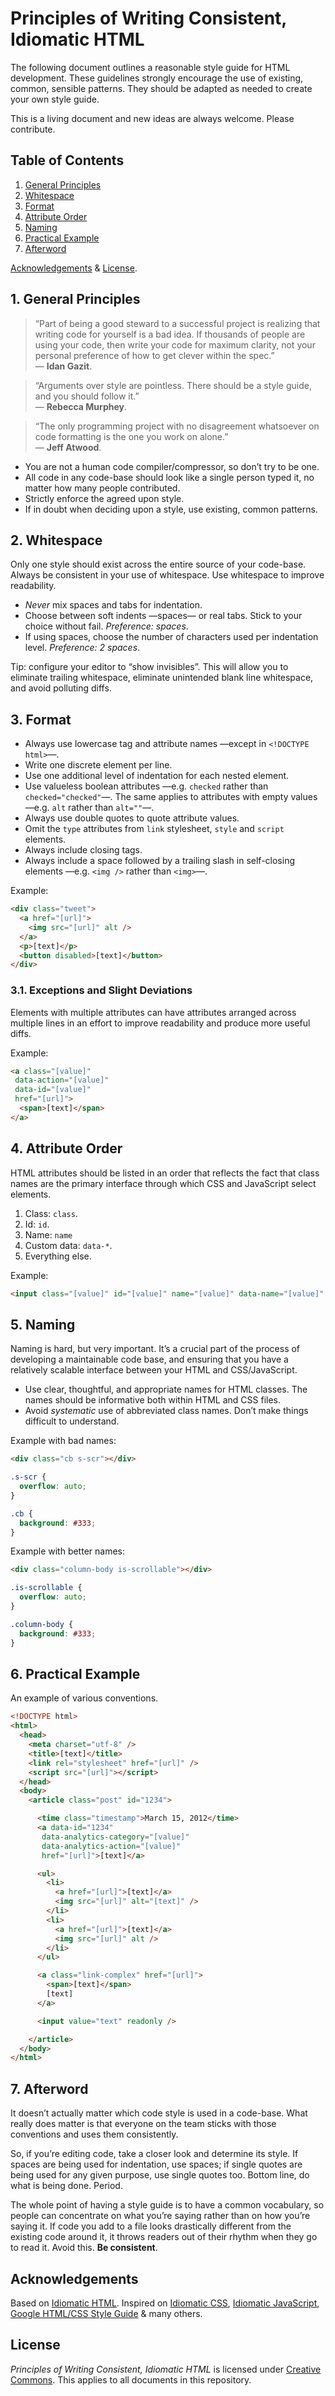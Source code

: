 # Principles of Writing Consistent, Idiomatic HTML

The following document outlines a reasonable style guide for HTML development.
These guidelines strongly encourage the use of existing, common, sensible
patterns. They should be adapted as needed to create your own style guide.

This is a living document and new ideas are always welcome. Please contribute.


## Table of Contents

1. [General Principles](#general-principles)
2. [Whitespace](#whitespace)
3. [Format](#format)
4. [Attribute Order](#attribute-order)
5. [Naming](#naming)
6. [Practical Example](#example)
7. [Afterword](#afterword)

[Acknowledgements](#acknowledgements) & [License](#license).


<a name="general-principles"></a>
## 1. General Principles

<blockquote>
“Part of being a good steward to a successful project is realizing that writing
code for yourself is a bad idea. If thousands of people are using your code,
then write your code for maximum clarity, not your personal preference of how
to get clever within the spec.”
<br />
— <b>Idan Gazit</b>.
</blockquote>

<blockquote>
“Arguments over style are pointless. There should be a style guide, and you
should follow it.”
<br />
— <b>Rebecca Murphey</b>.
</blockquote>

<blockquote>
“The only programming project with no disagreement whatsoever on code
formatting is the one you work on alone.”
<br />
— <b>Jeff Atwood</b>.
</blockquote>

* You are not a human code compiler/compressor, so don’t try to be one.
* All code in any code-base should look like a single person typed it, no
  matter how many people contributed.
* Strictly enforce the agreed upon style.
* If in doubt when deciding upon a style, use existing, common patterns.


<a name="whitespace"></a>
## 2. Whitespace

Only one style should exist across the entire source of your code-base. Always
be consistent in your use of whitespace. Use whitespace to improve readability.

* _Never_ mix spaces and tabs for indentation.
* Choose between soft indents —spaces— or real tabs. Stick to your choice
  without fail. _Preference: spaces_.
* If using spaces, choose the number of characters used per indentation level.
  _Preference: 2 spaces_.

Tip: configure your editor to “show invisibles”. This will allow you to
eliminate trailing whitespace, eliminate unintended blank line whitespace,
and avoid polluting diffs.


<a name="format"></a>
## 3. Format

* Always use lowercase tag and attribute names —except in `<!DOCTYPE html>`—.
* Write one discrete element per line.
* Use one additional level of indentation for each nested element.
* Use valueless boolean attributes —e.g. `checked` rather than
  `checked="checked"`—. The same applies to attributes with empty values
  —e.g. `alt` rather than `alt=""`—.
* Always use double quotes to quote attribute values.
* Omit the `type` attributes from `link` stylesheet, `style` and `script`
  elements.
* Always include closing tags.
* Always include a space followed by a trailing slash in self-closing elements
  —e.g. `<img />` rather than `<img>`—.

Example:

```html
<div class="tweet">
  <a href="[url]">
    <img src="[url]" alt />
  </a>
  <p>[text]</p>
  <button disabled>[text]</button>
</div>
```

### 3.1. Exceptions and Slight Deviations

Elements with multiple attributes can have attributes arranged across multiple
lines in an effort to improve readability and produce more useful diffs.

Example:

```html
<a class="[value]"
 data-action="[value]"
 data-id="[value]"
 href="[url]">
  <span>[text]</span>
</a>
```


<a name="attribute-order"></a>
## 4. Attribute Order

HTML attributes should be listed in an order that reflects the fact that class
names are the primary interface through which CSS and JavaScript select
elements.

1. Class: `class`.
2. Id: `id`.
3. Name: `name`
4. Custom data: `data-*`.
5. Everything else.

Example:

````html
<input class="[value]" id="[value]" name="[value]" data-name="[value]" type="[value]" />
````


<a name="naming"></a>
## 5. Naming

Naming is hard, but very important. It’s a crucial part of the process of
developing a maintainable code base, and ensuring that you have a relatively
scalable interface between your HTML and CSS/JavaScript.

* Use clear, thoughtful, and appropriate names for HTML classes. The names
  should be informative both within HTML and CSS files.
* Avoid _systematic_ use of abbreviated class names. Don’t make things
  difficult to understand.

Example with bad names:

```html
<div class="cb s-scr"></div>
```

```css
.s-scr {
  overflow: auto;
}

.cb {
  background: #333;
}
```

Example with better names:

```html
<div class="column-body is-scrollable"></div>
```

```css
.is-scrollable {
  overflow: auto;
}

.column-body {
  background: #333;
}
```


<a name="example"></a>
## 6. Practical Example

An example of various conventions.

```html
<!DOCTYPE html>
<html>
  <head>
    <meta charset="utf-8" />
    <title>[text]</title>
    <link rel="stylesheet" href="[url]" />
    <script src="[url]"></script>
  </head>
  <body>
    <article class="post" id="1234">

      <time class="timestamp">March 15, 2012</time>
      <a data-id="1234"
       data-analytics-category="[value]"
       data-analytics-action="[value]"
       href="[url]">[text]</a>

      <ul>
        <li>
          <a href="[url]">[text]</a>
          <img src="[url]" alt="[text]" />
        </li>
        <li>
          <a href="[url]">[text]</a>
          <img src="[url]" alt />
        </li>
      </ul>

      <a class="link-complex" href="[url]">
        <span>[text]</span>
        [text]
      </a>

      <input value="text" readonly />

    </article>
  </body>
</html>
```


<a name="afterword"></a>
## 7. Afterword

It doesn’t actually matter which code style is used in a code-base. What
really does matter is that everyone on the team sticks with those conventions
and uses them consistently.

So, if you’re editing code, take a closer look and determine its style. If
spaces are being used for indentation, use spaces; if single quotes are being
used for any given purpose, use single quotes too. Bottom line, do what is
being done. Period.

The whole point of having a style guide is to have a common vocabulary, so
people can concentrate on what you’re saying rather than on how you’re saying
it. If code you add to a file looks drastically different from the existing
code around it, it throws readers out of their rhythm when they go to read it.
Avoid this. __Be consistent__.


<a name="acknowledgements"></a>
## Acknowledgements

Based on [Idiomatic HTML](//github.com/necolas/idiomatic-html).
Inspired on [Idiomatic CSS](//github.com/necolas/idiomatic-css),
[Idiomatic JavaScript](//github.com/rwldrn/idiomatic.js),
[Google HTML/CSS Style Guide](//google-styleguide.googlecode.com/svn/trunk/htmlcssguide.xml) &
many others.


<a name="license"></a>
## License

_Principles of Writing Consistent, Idiomatic HTML_ is licensed under
[Creative Commons](//creativecommons.org/licenses/by/3.0/).
This applies to all documents in this repository.
